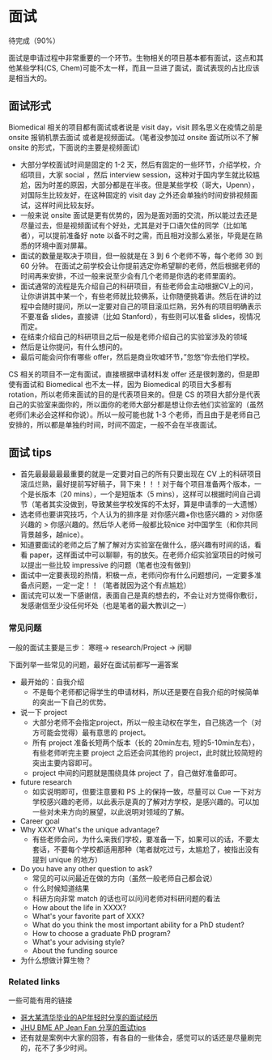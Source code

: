 # 面试
待完成（90%）

面试是申请过程中非常重要的一个环节。生物相关的项目基本都有面试，这点和其他某些学科(CS, Chem)可能不太一样，而且一旦进了面试，面试表现的占比应该是相当大的。

## 面试形式

Biomedical 相关的项目都有面试或者说是 visit day，visit 顾名思义在疫情之前是 onsite 报销机票去面试 或者是视频面试。（笔者没参加过 onsite 面试所以不了解 onsite 的形式，下面说的主要是视频面试）

* 大部分学校面试时间是固定的 1-2 天，然后有固定的一些环节，介绍学校，介绍项目，大家 social ，然后 interview session，这种对于国内学生就比较尴尬，因为时差的原因，大部分都是在半夜。但是某些学校（哥大，Upenn），对国际生比较友好，在这种固定的 visit day 之外还会单独约时间安排视频面试，这样时间比较友好。
* 一般来说 onsite 面试是更有优势的，因为是面对面的交流，所以能过去还是尽量过去，但是视频面试有个好处，尤其是对于口语欠佳的同学（比如笔者），可以提前准备好 note 以备不时之需，而且相对没那么紧张，毕竟是在熟悉的环境中面对屏幕。
* 面试的数量是取决于项目，但一般就是在 3 到 6 个老师不等，每个老师 30 到 60 分钟。 在面试之前学校会让你提前选定你希望聊的老师，然后根据老师的时间再来安排，不过一般来说至少会有几个老师是你选的老师里面的。
* 面试通常的流程是先介绍自己的科研项目，有些老师会主动根据CV上的问，让你讲讲其中某一个，有些老师就比较佛系，让你随便挑着讲。然后在讲的过程中会随时提问，所以一定要对自己的项目滚瓜烂熟，另外有的项目明确表示不要准备 slides，直接讲（比如 Stanford），有些则可以准备 slides，视情况而定。
* 在结束介绍自己的科研项目之后一般是老师介绍自己的实验室涉及的领域
* 然后是让你提问，有什么想问的。
* 最后可能会问你有哪些 offer，然后是商业吹嘘环节，”忽悠“你去他们学校。



CS 相关的项目不一定有面试，直接根据申请材料发 offer 还是很刺激的，但是即使有面试和 Biomedical 也不太一样，因为 Biomedical 的项目大多都有 rotation，所以老师来面试的目的是代表项目来的。但是 CS 的项目大部分是代表自己的实验室来面你的，所以面你的老师大部分都是想让你去他们实验室的（虽然老师们未必会这样和你说）。所以一般可能也就 1-3 个老师，而且由于是老师自己安排的，所以都是单独约时间，时间不固定，一般不会在半夜面试。

## 面试 tips

* 首先最最最最最重要的就是一定要对自己的所有只要出现在 CV 上的科研项目滚瓜烂熟，最好提前写好稿子，背下来！！！对于每个项目准备两个版本，一个是长版本（20 mins），一个是短版本（5 mins），这样可以根据时间自己调节（笔者其实没做到，导致某些学校发挥的不太好，算是申请季的一大遗憾）
* 选老师也要讲究技巧，个人认为的排序是 对你感兴趣+你也感兴趣的 > 对你感兴趣的 > 你感兴趣的。然后华人老师一般都比较nice 对中国学生（和你共同背景越多，越nice）。
* 知道要面试的老师之后了解了解对方实验室在做什么，感兴趣有时间的话，看看 paper，这样面试中可以聊聊，有的放矢。在老师介绍实验室项目的时候可以提出一些比较 impressive 的问题（笔者也没有做到）
* 面试中一定要表现的热情，积极一点，老师问你有什么问题想问，一定要多准备点问题，一定一定！！（笔者就因为这个有点尴尬）
* 面试完可以发一下感谢信，表面自己是真的想去的，不会让对方觉得你敷衍，发感谢信至少没任何坏处（也是笔者的最大教训之一）

### 常见问题

一般的面试主要是三步： 寒暄-> research/Project -> 闲聊

下面列举一些常见的问题，最好在面试前都写一遍答案

* 最开始的：自我介绍
  * 不是每个老师都记得学生的申请材料，所以还是要在自我介绍的时候简单的突出一下自己的优势。
* 说一下 project
  * 大部分老师不会指定project，所以一般主动权在学生，自己挑选一个（对方可能会觉得）最有意思的 project。
  * 所有 project 准备长短两个版本（长的 20min左右, 短的5-10min左右），有些老师听完主要 project 之后还会问其他的 project，此时就比较简短的突出主要内容即可。
  * project 中间的问题就是围绕具体 project 了，自己做好准备即可。
* future research
  * 如实说明即可，但要注意要和 PS 上的保持一致，尽量可以 Cue 一下对方学校感兴趣的老师，以此表示是真的了解对方学校，是感兴趣的。可以加一些对未来方向的展望，以此说明对领域的了解。
* Career goal
* Why XXX? What's the unique advantage?
  * 有些老师会问，为什么来我们学校，要准备一下，如果可以的话，不要太套话，不要每个学校都适用那种（笔者就吃过亏，太尴尬了，被指出没有提到 unique 的地方）
* Do you have any other question to ask?
  * 常见的可以问最近在做的方向（虽然一般老师自己都会说）
  * 什么时候知道结果
  * 科研方向非常 match 的话也可以问问老师对科研问题的看法
  * How about the life in XXXX?
  * What's your favorite part of XXX?
  * What do you think the most important ability  for a PhD student?
  * How to choose a graduate PhD program? 
  * What's your advising style?
  * About the funding source
* 为什么想做计算生物？

### Related links

一些可能有用的链接

* [哥大某清华毕业的AP年轻时分享的面试经历](http://www.360doc.com/content/14/0825/16/19076531_404530773.shtml)
* [JHU BME AP Jean Fan 分享的面试tips](https://jean.fan/2021/12/29/acing-your-academic-interview.html)
* 还有就是案例中大家的回答，有各自的一些体会，感觉可以的话还是尽量刷完的，花不了多少时间。  


<!-- 【申请分享】真的不忍心看到大家倒在最后一关——英美PhD面试个人经验 - 皓月当空的文章 - 知乎
https://zhuanlan.zhihu.com/p/100000212 -->

<!-- ## 面试信息

笔者以及群友们稍微汇总了一下项目的面试信息，大概的流程之类的。 -->

